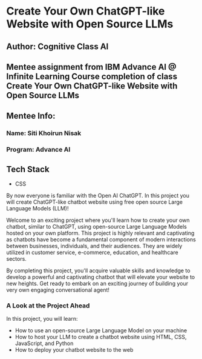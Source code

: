 # Create Your Own ChatGPT-like Website with Open Source LLMs

## Author: Cognitive Class AI

## Mentee assignment from IBM Advance AI @ Infinite Learning Course completion of class Create Your Own ChatGPT-like Website with Open Source LLMs

## Mentee Info: 
### Name: Siti Khoirun Nisak
### Program: Advance AI

## Tech Stack
- CSS
  
By now everyone is familiar with the Open AI ChatGPT. In this project you will create ChatGPT-like chatbot website using free open source Large Language Models (LLM)!


Welcome to an exciting project where you'll learn how to create your own chatbot, similar to ChatGPT, using open-source Large Language Models hosted on your own platform. This project is highly relevant and captivating as chatbots have become a fundamental component of modern interactions between businesses, individuals, and their audiences. They are widely utilized in customer service, e-commerce, education, and healthcare sectors.

By completing this project, you'll acquire valuable skills and knowledge to develop a powerful and captivating chatbot that will elevate your website to new heights. Get ready to embark on an exciting journey of building your very own engaging conversational agent!

### A Look at the Project Ahead
In this project, you will learn:
- How to use an open-source Large Language Model on your machine
- How to host your LLM to create a chatbot website using HTML, CSS, JavaScript, and Python
- How to deploy your chatbot website to the web
